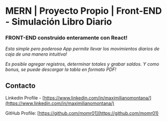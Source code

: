 # MERN | Proyecto Propio | Front-END - Simulación Libro Diario

### FRONT-END construido enteramente con React!

_Esta simple pero poderosa App permite llevar los movimientos diarios de caja de una manera intuitiva!_

_Es posible agregar registros, determinar totales y grabar saldos. Y como bonus, se puede descargar la tabla en formato PDF!_


<!-- CONTACT -->
## Contacto

Linkedin Profile - [https://www.linkedin.com/in/maximilianomontana/](https://www.linkedin.com/in/maximilianomontana/)

GitHub Profile: [https://github.com/momr01](https://github.com/momr01)
